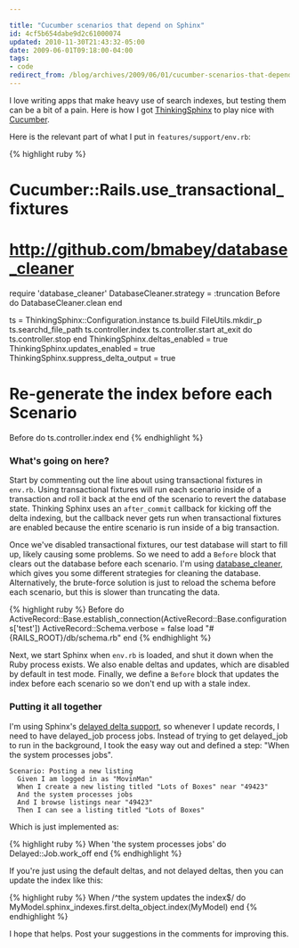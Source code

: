 ```yaml
---

title: "Cucumber scenarios that depend on Sphinx"
id: 4cf5b654dabe9d2c61000074
updated: 2010-11-30T21:43:32-05:00
date: 2009-06-01T09:18:00-04:00
tags:
- code
redirect_from: /blog/archives/2009/06/01/cucumber-scenarios-that-depend-on-sphinx/
---
```


I love writing apps that make heavy use of search indexes, but testing them can be a bit of a pain. Here is how I got [ThinkingSphinx](http://freelancing-god.github.com/ts/en/) to play nice with [Cucumber](http://cukes.info).

Here is the relevant part of what I put in `features/support/env.rb`:

{% highlight ruby %}
# Cucumber::Rails.use_transactional_fixtures

# http://github.com/bmabey/database_cleaner
require 'database_cleaner'
DatabaseCleaner.strategy = :truncation
Before do
  DatabaseCleaner.clean
end

ts = ThinkingSphinx::Configuration.instance
ts.build
FileUtils.mkdir_p ts.searchd_file_path
ts.controller.index
ts.controller.start
at_exit do
  ts.controller.stop
end
ThinkingSphinx.deltas_enabled = true
ThinkingSphinx.updates_enabled = true
ThinkingSphinx.suppress_delta_output = true

# Re-generate the index before each Scenario
Before do
  ts.controller.index
end
{% endhighlight %}

### What's going on here?

Start by commenting out the line about using transactional fixtures in `env.rb`. Using transactional fixtures will run each scenario inside of a transaction and roll it back at the end of the scenario to revert the database state. Thinking Sphinx uses an `after_commit` callback for kicking off the delta indexing, but the callback never gets run when transactional fixtures are enabled because the entire scenario is run inside of a big transaction.

Once we've disabled transactional fixtures, our test database will start to fill up, likely causing some problems. So we need to add a `Before` block that clears out the database before each scenario. I'm using [database\_cleaner](http://github.com/bmabey/database_cleaner/tree/master), which gives you some different strategies for cleaning the database. Alternatively, the brute-force solution is just to reload the schema before each scenario, but this is slower than truncating the data.

{% highlight ruby %}
Before do
  ActiveRecord::Base.establish_connection(ActiveRecord::Base.configurations['test'])
  ActiveRecord::Schema.verbose = false
  load "#{RAILS_ROOT}/db/schema.rb"
end
{% endhighlight %}

Next, we start Sphinx when `env.rb` is loaded, and shut it down when the Ruby process exists. We also enable deltas and updates, which are disabled by default in test mode. Finally, we define a `Before` block that updates the index before each scenario so we don't end up with a stale index.

### Putting it all together

I'm using Sphinx's [delayed delta support](http://opensoul.org/2009/4/30/keepin-sphinx-indexes-fresh-2), so whenever I update records, I need to have delayed\_job process jobs. Instead of trying to get delayed\_job to run in the background, I took the easy way out and defined a step: "When the system processes jobs".

    Scenario: Posting a new listing
      Given I am logged in as "MovinMan"
      When I create a new listing titled "Lots of Boxes" near "49423"
      And the system processes jobs
      And I browse listings near "49423"
      Then I can see a listing titled "Lots of Boxes"

Which is just implemented as:

{% highlight ruby %}
When 'the system processes jobs' do
  Delayed::Job.work_off
end
{% endhighlight %}

If you're just using the default deltas, and not delayed deltas, then you can update the index like this:

{% highlight ruby %}
When /^the system updates the index$/ do
  MyModel.sphinx_indexes.first.delta_object.index(MyModel)
end
{% endhighlight %}

I hope that helps. Post your suggestions in the comments for improving this.
